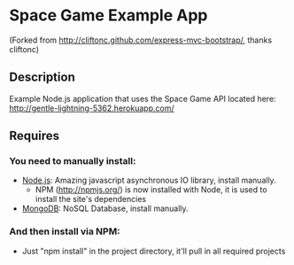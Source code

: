 # Space Game Example App

(Forked from http://cliftonc.github.com/express-mvc-bootstrap/, thanks cliftonc)

## Description

Example Node.js application that uses the Space Game API located here: http://gentle-lightning-5362.herokuapp.com/

## Requires

### You need to manually install: 

  - [Node.js](http://nodejs.org/): Amazing javascript asynchronous IO library, install manually.
    - NPM (http://npmjs.org/) is now installed with Node, it is used to install the site's dependencies
  - [MongoDB](http://www.mongodb.org): NoSQL Database, install manually.

### And then install via NPM: 

  - Just "npm install" in the project directory, it'll pull in all required projects